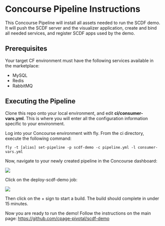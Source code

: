 # Concourse Pipeline Instructions

This Concourse Pipeline will install all assets needed to run the SCDF demo. It will push the SCDF server and the visualizer application, create and bind all needed services, and register SCDF apps used by the demo.

## Prerequisites

Your target CF environment must have the following services available in the marketplace:
* MySQL
* Redis
* RabbitMQ

## Executing the Pipeline

Clone this repo onto your local environment, and edit **ci/consumer-vars.yml**. This is where you will enter all the configuration information specific to your environment.

Log into your Concourse environment with fly. From the ci directory, execute the following command:

`fly -t [alias] set-pipeline -p scdf-demo -c pipeline.yml -l consumer-vars.yml`

Now, navigate to your newly created pipeline in the Concourse dashboard:

![](https://github.com/cpage-pivotal/scdf-demo/blob/master/doc-images/pipe1.png)

Click on the deploy-scdf-demo job:

![](https://github.com/cpage-pivotal/scdf-demo/blob/master/doc-images/pipe2.png)

Then click on the + sign to start a build. The build should complete in under 15 minutes.

Now you are ready to run the demo! Follow the instructions on the main page: https://github.com/cpage-pivotal/scdf-demo

